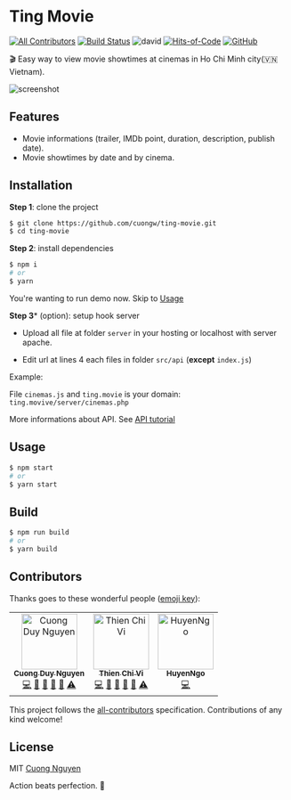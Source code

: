 ﻿# Ting Movie

[![All Contributors](https://img.shields.io/badge/all_contributors-3-orange.svg)](#contributors)
[![Build Status](https://travis-ci.org/cuongw/ting-movie.svg?branch=master)](https://travis-ci.org/cuongw/ting-movie)
![david](https://img.shields.io/david/cuongw/ting-movie.svg)
[![Hits-of-Code](https://hitsofcode.com/github/cuongw/ting-movie)](https://hitsofcode.com/view/github/cuongw/ting-movie)
[![GitHub](https://img.shields.io/github/license/cuongw/ting-movie.svg)](https://github.com/cuongw/ting-movie/blob/master/LICENSE)

🎬 Easy way to view movie showtimes at cinemas in Ho Chi Minh city(🇻🇳 Vietnam).

![screenshot](screenshots/showtime.gif)

## Features

- Movie informations (trailer, IMDb point, duration, description, publish date).
- Movie showtimes by date and by cinema.

## Installation

**Step 1**: clone the project

```sh
$ git clone https://github.com/cuongw/ting-movie.git
$ cd ting-movie
```

**Step 2**: install dependencies

```sh
$ npm i
# or
$ yarn
```

You're wanting to run demo now. Skip to [Usage](#usage)

**Step 3*** (option): setup hook server

- Upload all file at folder `server` in your hosting or localhost with server apache.

- Edit url at lines 4 each files in folder `src/api` (**except** `index.js`)

Example:

File `cinemas.js` and `ting.movie` is your domain: `ting.movive/server/cinemas.php`

More informations about API. See [API tutorial](server/README.md)

## Usage

```sh
$ npm start
# or
$ yarn start
```

## Build

```sh
$ npm run build
# or
$ yarn build
```

## Contributors

Thanks goes to these wonderful people ([emoji key](https://allcontributors.org/docs/en/emoji-key)):

<!-- ALL-CONTRIBUTORS-LIST:START - Do not remove or modify this section -->
<!-- prettier-ignore -->
<table><tr><td align="center"><a href="http://cuongw.me"><img src="https://avatars0.githubusercontent.com/u/34389409?v=4" width="100px;" alt="Cuong Duy Nguyen"/><br /><sub><b>Cuong Duy Nguyen</b></sub></a><br /><a href="https://github.com/cuongw/ting-movie/commits?author=cuongw" title="Code">💻</a> <a href="#design-cuongw" title="Design">🎨</a> <a href="https://github.com/cuongw/ting-movie/commits?author=cuongw" title="Documentation">📖</a> <a href="#review-cuongw" title="Reviewed Pull Requests">👀</a> <a href="#maintenance-cuongw" title="Maintenance">🚧</a> <a href="https://github.com/cuongw/ting-movie/commits?author=cuongw" title="Tests">⚠️</a></td><td align="center"><a href="https://www.facebook.com/tvc1212"><img src="https://avatars2.githubusercontent.com/u/35712888?v=4" width="100px;" alt="Thien Chi Vi"/><br /><sub><b>Thien Chi Vi</b></sub></a><br /><a href="https://github.com/cuongw/ting-movie/commits?author=tvc12" title="Code">💻</a> <a href="https://github.com/cuongw/ting-movie/commits?author=tvc12" title="Documentation">📖</a> <a href="#tool-tvc12" title="Tools">🔧</a> <a href="#maintenance-tvc12" title="Maintenance">🚧</a> <a href="#question-tvc12" title="Answering Questions">💬</a> <a href="https://github.com/cuongw/ting-movie/commits?author=tvc12" title="Tests">⚠️</a></td><td align="center"><a href="https://github.com/HuyenNgo"><img src="https://avatars0.githubusercontent.com/u/38158626?v=4" width="100px;" alt="HuyenNgo"/><br /><sub><b>HuyenNgo</b></sub></a><br /><a href="https://github.com/cuongw/ting-movie/commits?author=HuyenNgo" title="Code">💻</a></td></tr></table>

<!-- ALL-CONTRIBUTORS-LIST:END -->

This project follows the [all-contributors](https://github.com/all-contributors/all-contributors) specification. Contributions of any kind welcome!

## License

MIT [Cuong Nguyen](https://www.linkedin.com/in/cuong9/)

<!-- INSPIRATIONAL_QUOTE_START -->
Action beats perfection.
🦖
<!-- INSPIRATIONAL_QUOTE_END -->
